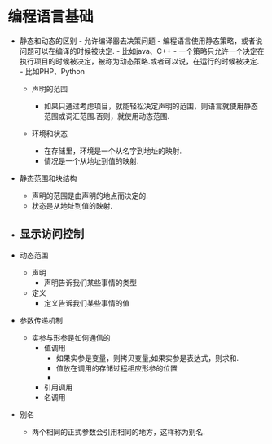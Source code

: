 # 编程语言基础
- 静态和动态的区别
		- 允许编译器去决策问题
			- 编程语言使用静态策略，或者说问题可以在编译的时候被决定.
				- 比如java、C++
        - 一个策略只允许一个决定在执行项目的时候被决定，被称为动态策略.或者可以说，在运行的时候被决定.
			- 比如PHP、Python

	- 声明的范围
		- 如果只通过考虑项目，就能轻松决定声明的范围，则语言就使用静态范围或词汇范围.否则，就使用动态范围.

	- 环境和状态
		- 在存储里，环境是一个从名字到地址的映射.
		- 情况是一个从地址到值的映射.

- 静态范围和块结构
	- 声明的范围是由声明的地点而决定的.
	- 状态是从地址到值的映射.

- 显示访问控制
	- 
- 动态范围
	- 声明
		- 声明告诉我们某些事情的类型
	- 定义
		- 定义告诉我们某些事情的值
- 参数传递机制
	- 实参与形参是如何通信的
		- 值调用
			- 如果实参是变量，则拷贝变量;如果实参是表达式，则求和. 
			- 值放在调用的存储过程相应形参的位置
			- 
		- 引用调用
		- 名调用
- 别名
	- 两个相同的正式参数会引用相同的地方，这样称为别名.